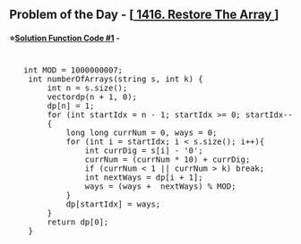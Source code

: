 ## Problem of the Day - [<a href="https://leetcode.com/problems/restore-the-array/"> 1416. Restore The Array </a>]


#### ⭐<ins>Solution Function Code #1</ins> -
<pre>

   int MOD = 1000000007;
    int numberOfArrays(string s, int k) {
        int n = s.size();
        vector<int>dp(n + 1, 0);
        dp[n] = 1; 
        for (int startIdx = n - 1; startIdx >= 0; startIdx--)
        {
            long long currNum = 0, ways = 0;
            for (int i = startIdx; i < s.size(); i++){
                int currDig = s[i] - '0';
                currNum = (currNum * 10) + currDig; 
                if (currNum < 1 || currNum > k) break;
                int nextWays = dp[i + 1]; 
                ways = (ways +  nextWays) % MOD;
            }
            dp[startIdx] = ways;
        }
        return dp[0];
    }
</pre>

